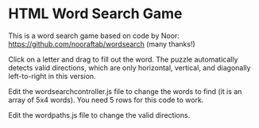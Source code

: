 # HTML Word Search Game

This is a word search game based on code by Noor: https://github.com/nooraftab/wordsearch (many thanks!)

Click on a letter and drag to fill out the word. The puzzle automatically detects valid directions, which are only horizontal, vertical, and diagonally left-to-right in this version.

Edit the wordsearchcontroller.js file to change the words to find (it is an array of 5x4 words). You need 5 rows for this code to work.

Edit the wordpaths.js file to change the valid directions.